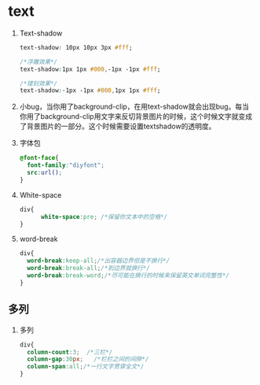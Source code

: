 # text

1. Text-shadow

   ```css
   text-shadow: 10px 10px 3px #fff;
   
   /*浮雕效果*/
   text-shadow:1px 1px #000,-1px -1px #fff;
   
   /*镂刻效果*/
   text-shadow:-1px -1px #000,1px 1px #fff;
   
   ```



2. 小bug，当你用了background-clip，在用text-shadow就会出现bug。每当你用了background-clip用文字来反切背景图片的时候，这个时候文字就变成了背景图片的一部分。这个时候需要设置textshadow的透明度。



3. 字体包

   ```css
   @font-face{
     font-family:"diyfont";
     src:url();
   }
   ```

   

4. White-space

   ```css
   div{
    	 white-space:pre; /*保留你文本中的空格*/
   }
   ```



5. word-break

   ```css
   div{
     word-break:keep-all;/*出容器边界但是不换行*/
     word-break:break-all;/*到边界就换行*/
     word-break:break-word;/*尽可能在换行的时候来保留英文单词完整性*/
   }
   ```



## 多列

1. 多列

   ```css
   div{
     column-count:3;  /*三栏*/
     column-gap:30px;	/*栏栏之间的间隙*/
     column-span:all;/*一行文字贯穿全文*/
   }
   ```

   